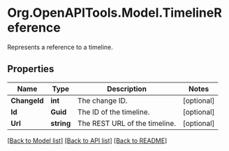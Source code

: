 # Org.OpenAPITools.Model.TimelineReference
Represents a reference to a timeline.

## Properties

Name | Type | Description | Notes
------------ | ------------- | ------------- | -------------
**ChangeId** | **int** | The change ID. | [optional] 
**Id** | **Guid** | The ID of the timeline. | [optional] 
**Url** | **string** | The REST URL of the timeline. | [optional] 

[[Back to Model list]](../README.md#documentation-for-models) [[Back to API list]](../README.md#documentation-for-api-endpoints) [[Back to README]](../README.md)

